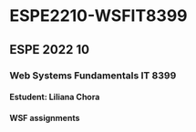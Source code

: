# ESPE2210-WSFIT8399
## ESPE 2022 10 
### Web Systems Fundamentals  IT 8399
#### Estudent: Liliana Chora 
#### WSF  assignments
